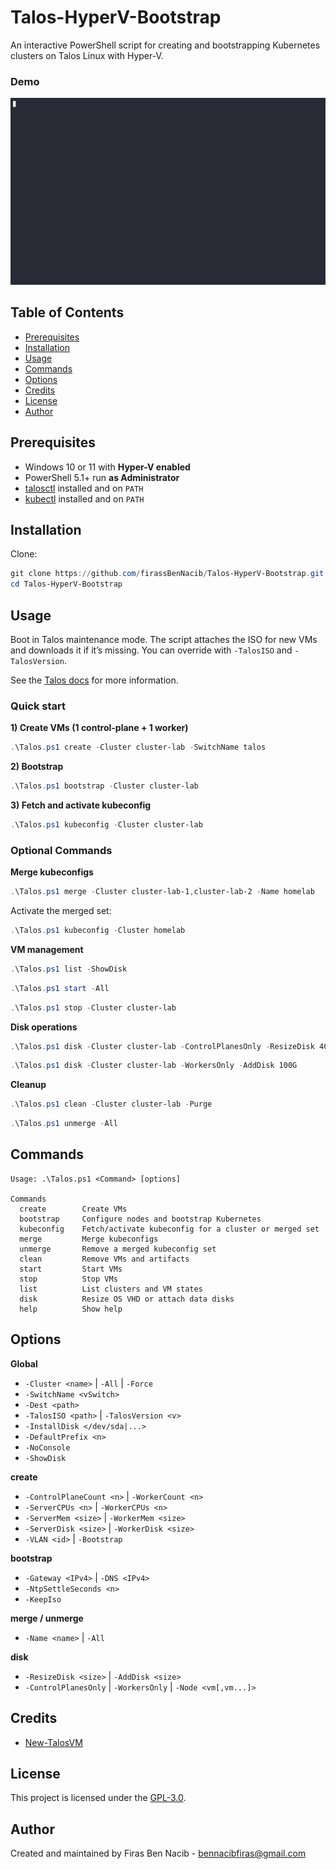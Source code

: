 # Talos-HyperV-Bootstrap

An interactive PowerShell script for creating and bootstrapping Kubernetes clusters on Talos Linux with Hyper-V.

### Demo

[![screencast](https://raw.githubusercontent.com/firassBenNacib/Talos-HyperV-Bootstrap/refs/heads/main/demo/demo.gif)](https://asciinema.org/a/747251)


## Table of Contents

* [Prerequisites](#prerequisites)
* [Installation](#installation)
* [Usage](#usage)
* [Commands](#commands)
* [Options](#options)
* [Credits](#credits)
* [License](#license)
* [Author](#author)

## Prerequisites

* Windows 10 or 11 with **Hyper-V enabled**
* PowerShell 5.1+ run **as Administrator**
* [talosctl](https://www.talos.dev/v1.11/talos-guides/install/talosctl/) installed and on `PATH`
* [kubectl](https://kubernetes.io/docs/tasks/tools/install-kubectl-windows/) installed and on `PATH`

## Installation

Clone:

```powershell
git clone https://github.com/firassBenNacib/Talos-HyperV-Bootstrap.git
cd Talos-HyperV-Bootstrap
````

## Usage

Boot in Talos maintenance mode. The script attaches the ISO for new VMs and downloads it if it’s missing. You can override with `-TalosISO` and `-TalosVersion`.

See the [Talos docs](https://www.talos.dev/v1.11/talos-guides/install/virtualized-platforms/hyper-v/) for more information.

### Quick start

**1) Create VMs (1 control-plane + 1 worker)**

```powershell
.\Talos.ps1 create -Cluster cluster-lab -SwitchName talos
```

**2) Bootstrap**

```powershell
.\Talos.ps1 bootstrap -Cluster cluster-lab
```



**3) Fetch and activate kubeconfig**

```powershell
.\Talos.ps1 kubeconfig -Cluster cluster-lab
```

### Optional Commands

**Merge kubeconfigs**

```powershell
.\Talos.ps1 merge -Cluster cluster-lab-1,cluster-lab-2 -Name homelab
```

Activate the merged set:

```powershell
.\Talos.ps1 kubeconfig -Cluster homelab
```

**VM management**

```powershell
.\Talos.ps1 list -ShowDisk
```

```powershell
.\Talos.ps1 start -All
```

```powershell
.\Talos.ps1 stop -Cluster cluster-lab
```

**Disk operations**

```powershell
.\Talos.ps1 disk -Cluster cluster-lab -ControlPlanesOnly -ResizeDisk 40G
```

```powershell
.\Talos.ps1 disk -Cluster cluster-lab -WorkersOnly -AddDisk 100G
```

**Cleanup**

```powershell
.\Talos.ps1 clean -Cluster cluster-lab -Purge
```

```powershell
.\Talos.ps1 unmerge -All
```

## Commands

```text
Usage: .\Talos.ps1 <Command> [options]

Commands
  create        Create VMs
  bootstrap     Configure nodes and bootstrap Kubernetes
  kubeconfig    Fetch/activate kubeconfig for a cluster or merged set
  merge         Merge kubeconfigs
  unmerge       Remove a merged kubeconfig set
  clean         Remove VMs and artifacts
  start         Start VMs
  stop          Stop VMs
  list          List clusters and VM states
  disk          Resize OS VHD or attach data disks
  help          Show help
```

## Options

**Global**

* `-Cluster <name>` | `-All` | `-Force`
* `-SwitchName <vSwitch>`
* `-Dest <path>`
* `-TalosISO <path>` | `-TalosVersion <v>`
* `-InstallDisk </dev/sda|...>`
* `-DefaultPrefix <n>`
* `-NoConsole`
* `-ShowDisk`

**create**

* `-ControlPlaneCount <n>` | `-WorkerCount <n>`
* `-ServerCPUs <n>` | `-WorkerCPUs <n>`
* `-ServerMem <size>` | `-WorkerMem <size>`
* `-ServerDisk <size>` | `-WorkerDisk <size>`
* `-VLAN <id>` | `-Bootstrap`

**bootstrap**

* `-Gateway <IPv4>` | `-DNS <IPv4>`
* `-NtpSettleSeconds <n>`
* `-KeepIso`

**merge / unmerge**

* `-Name <name>` | `-All`

**disk**

* `-ResizeDisk <size>` | `-AddDisk <size>`
* `-ControlPlanesOnly` | `-WorkersOnly` | `-Node <vm[,vm...]>`

## Credits
- [New-TalosVM](https://github.com/nebula-it/New-TalosVM)

## License

This project is licensed under the [GPL-3.0](./LICENSE).

## Author

Created and maintained by Firas Ben Nacib - [bennacibfiras@gmail.com](mailto:bennacibfiras@gmail.com)

